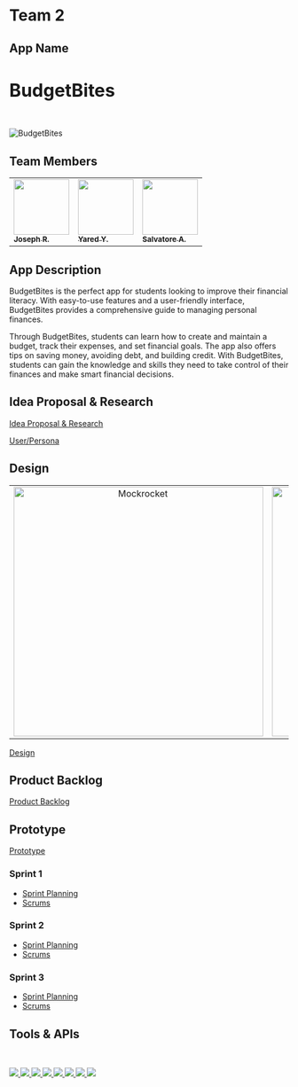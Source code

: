 # Team 2

## App Name
<h3 style= "font-size: 2rem; font-weight: bold;">BudgetBites</h3>
<br>
<img src="https://i.imgur.com/Y9DJnon.png" alt="BudgetBites" class="logo">

## Team Members
<p align="center">
<table>
  <tbody>
    <tr>
      <td allign="center"><a href="https://github.com/jr80861n"><img src="https://avatars.githubusercontent.com/u/70288465?v=4" width="100px;" alt=""/><br/><sub><b>Joseph R.</b></sub></a><br/></td>
       <td allign="center"><a href="https://github.com/Yaredyy"><img src="https://avatars.githubusercontent.com/u/79294242?v=4" width="100px;" alt=""/><br/><sub><b>Yared Y.</b></sub></a><br/></td>
      <td allign="center"><a href="https://github.com/salvatore-ardisi"><img src="https://avatars.githubusercontent.com/u/7751641?v=4" width="100px;" alt=""/><br/><sub><b>Salvatore A.</b></sub></a><br/></td>
     </tr>
    </tbody>
   </table>
  </p>

## App Description 
<p> BudgetBites is the perfect app for students looking to improve their financial literacy. With easy-to-use features and a user-friendly interface, BudgetBites provides a comprehensive guide to managing personal finances.

Through BudgetBites, students can learn how to create and maintain a budget, track their expenses, and set financial goals. The app also offers tips on saving money, avoiding debt, and building credit. With BudgetBites, students can gain the knowledge and skills they need to take control of their finances and make smart financial decisions.</p>

## Idea Proposal & Research

[Idea Proposal & Research](https://docs.google.com/document/d/1AG_kbZaE2bk8zdjYur53V_-KmTCyMdrO/edit?usp=sharing&ouid=108707430322438717590&rtpof=true&sd=true)

[User/Persona](https://docs.google.com/document/d/1O7MmbbgCoHpk17KDkjgrTJn174TVnJ_QJzBpbeRmXC0/edit?usp=sharing)

## Design

<p align="center">
  <table>
    <tbody>
      <tr>
        <td align="center"><img src="https://github.com/jr80861n/CS374-Final/blob/main/mockrocket-export.gif" alt="Mockrocket" width="450"></td>
        <td align="center"><img src="https://github.com/jr80861n/CS374-Final/blob/main/mockrocket2-export.gif" alt="Mockrocket2" width="450"></td>
      </tr>
    </tbody>
  </table>
</p>


[Design](https://docs.google.com/document/d/1eqeJE5APg9ricUqKXy91TMF2mDk4JrHbML4Ean0rz20/edit?usp=sharing)

## Product Backlog
[Product Backlog](https://docs.google.com/spreadsheets/d/1t3iQjrpRr-NqaNd3NtDeEw1vmLboAHBuPErRhyJHitM/edit?usp=sharing)


## Prototype
<!-- Video? -->
[Prototype]()

### Sprint 1

* [Sprint Planning](https://docs.google.com/document/d/1X9jVHoHZVBSQ6mIRSGzxPKbt7QfOt5M-iIP85YqY4yI/edit)
* [Scrums](https://docs.google.com/document/d/1pn1msb0Wpim6cX1GzoynRcUEIjEd19b42KucGvItotA/edit)


### Sprint 2

* [Sprint Planning](https://docs.google.com/document/d/16Rmpo2I2D_sMmbv0PZfQUrvgsXpwixqENH0MGTZDRYU/edit)
* [Scrums](https://docs.google.com/document/d/1pn1msb0Wpim6cX1GzoynRcUEIjEd19b42KucGvItotA/edit)


### Sprint 3

* [Sprint Planning](https://docs.google.com/document/d/14DRewO-gU2zQncjBiBEufYghYmmBpYEUJc1LnbslWsQ/edit)
* [Scrums](https://docs.google.com/document/d/1pn1msb0Wpim6cX1GzoynRcUEIjEd19b42KucGvItotA/edit)




## Tools & APIs

  <br>
<p align="left">
  
<a href="" alt="Firebase">
        <img src="https://img.shields.io/badge/Firebase-039BE5?style=for-the-badge&logo=Firebase&logoColor=white" />   
    </a>
   
<a href="" alt="Discord">
        <img src="https://img.shields.io/badge/Discord-%235865F2.svg?style=for-the-badge&logo=discord&logoColor=white" />   
    </a>
    
<a href="" alt="Android Studio">
        <img src="https://img.shields.io/badge/Android%20Studio-3DDC84.svg?style=for-the-badge&logo=android-studio&logoColor=white" />
    </a>
    
<a href="" alt="GitHub">
        <img src="https://img.shields.io/badge/github-%23121011.svg?style=for-the-badge&logo=github&logoColor=white" />   
    </a>

<a href="" alt="Git">
        <img src="https://img.shields.io/badge/git-%23F05033.svg?style=for-the-badge&logo=git&logoColor=white" />   
    </a>

<a href="" alt="Gradle">
        <img src="https://img.shields.io/badge/Gradle-02303A.svg?style=for-the-badge&logo=Gradle&logoColor=white" />   
    </a>
    
<a href="" alt="Zoom">
        <img src="https://img.shields.io/badge/Zoom-2D8CFF?style=for-the-badge&logo=zoom&logoColor=white" />   
    </a>
    
<a href="" alt="Google">
        <img src="https://img.shields.io/badge/google-4285F4?style=for-the-badge&logo=google&logoColor=white" />   
    </a>

</p>

